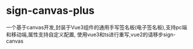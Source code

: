 # sign-canvas-plus
一个基于canvas开发,封装于Vue3组件的通用手写签名板(电子签名板),支持pc端和移动端,属性支持自定义配置, 使用vue3和ts进行重写,vue2的请移步sign-canvas
